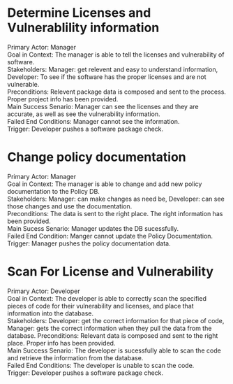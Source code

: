 # Determine Licenses and Vulnerablility information
Primary Actor: Manager  
Goal in Context: The manager is able to tell the licenses and vulnerability of software.  
Stakeholders: Manager: get relevent and easy to understand information, Developer: To see if the software has the proper licenses and are not vulnerable.  
Preconditions: Relevent package data is composed and sent to the process. Proper project info has been provided.  
Main Success Senario: Manager can see the licenses and they are accurate, as well as see the vulnerability information.  
Failed End Conditions: Manager cannot see the information.  
Trigger: Developer pushes a software package check.  
  
# Change policy documentation  
Primary Actor: Manager  
Goal in Context: The manager is able to change and add new policy documentation to the Policy DB.  
Stakeholders: Manager: can make changes as need be, Developer: can see those changes and use the documentation.  
Preconditions: The data is sent to the right place. The right information has been provided.  
Main Sucess Senario: Manager updates the DB sucessfully.  
Failed End Condition: Manger cannot update the Policy Documentation.  
Trigger: Manager pushes the policy documentation data.  

# Scan For License and Vulnerability
Primary Actor: Developer  
Goal in Context: The developer is able to correctly scan the specified pieces of code for their vulnerability and licenses, and place that information into the database.  
Stakeholders: Developer: get the correct information for that piece of code, Manager: gets the correct information when they pull the data from the database. 
Preconditions: Relevant data is composed and sent to the right place. Proper info has been provided.  
Main Success Senario: The developer is sucessfully able to scan the code and retrieve the information from the database.  
Failed End Conditions: The developer is unable to scan the code.  
Trigger: Developer pushes a software package check.  
